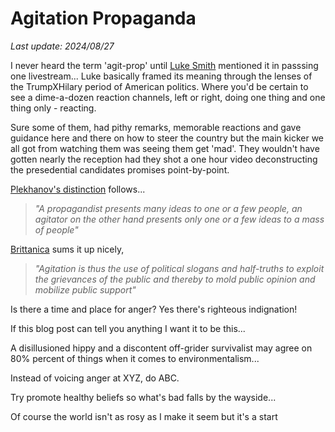 # Agitation Propaganda

*Last update: 2024/08/27*

I never heard the term 'agit-prop' until [Luke Smith](https://lukesmith.xyz/) mentioned it in passsing one livestream... Luke basically framed its meaning through the lenses of the TrumpXHilary period of American politics. Where you'd be certain to see a dime-a-dozen reaction channels, left or right, doing one thing and one thing only - reacting.

Sure some of them, had pithy remarks, memorable reactions and gave guidance here and there on how to steer the country but the main kicker we all got from watching them was seeing them get 'mad'. They wouldn't have gotten nearly the reception had they shot a one hour video deconstructing the presedential candidates promises point-by-point.

[Plekhanov's distinction](https://www.cia.gov/readingroom/docs/CIA-RDP78-03362A000500130003-7.pdf) follows...

> _"A propagandist presents many ideas to one or a few people, an *agitator*  on the other hand presents only one or a few ideas to a mass of people"_

[Brittanica](https://www.britannica.com/topic/agitprop) sums it up nicely,

> _"Agitation is thus the use of political slogans and half-truths to exploit the grievances of the public and thereby to mold public opinion and mobilize public support"_

Is there a time and place for anger? Yes there's righteous indignation!

If this blog post can tell you anything I want it to be this...

A disillusioned hippy and a discontent off-grider survivalist may agree on 80% percent of things when it comes to environmentalism...

Instead of voicing anger at XYZ, do ABC.

Try promote healthy beliefs so what's bad falls by the wayside...

Of course the world isn't as rosy as I make it seem but it's a start
